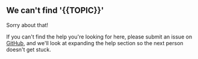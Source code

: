 ## We can't find '{{TOPIC}}'

Sorry about that!

If you can't find the help you're looking for here, please submit an issue on [GitHub](https://github.com/exercism/exercism.io/issues), and we'll look at expanding the help section so the next person doesn't get stuck.
